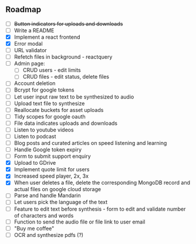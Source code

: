 ## Roadmap

- [ ] ~~Button indicators for uploads and downloads~~
- [ ] Write a README
- [x] Implement a react frontend
- [x] Error modal
- [ ] URL validator
- [ ] Refetch files in background - reactquery
- [ ] Admin page:
  - [ ] CRUD users - edit limits
  - [ ] CRUD files - edit status, delete files
- [ ] Account deletion
- [ ] Bcrypt for google tokens
- [ ] Let user input raw text to be synthesized to audio
- [ ] Upload text file to synthesize
- [ ] Reallocate buckets for asset uploads
- [ ] Tidy scopes for google oauth
- [ ] File data indicates uploads and downloads
- [ ] Listen to youtube videos
- [ ] Listen to podcast
- [ ] Blog posts and curated articles on speed listening and learning
- [ ] Handle Google token expiry
- [ ] Form to submit support enquiry
- [x] Upload to GDrive
- [x] Implement quote limit for users
- [x] Increased speed player, 2x, 3x
- [x] When user deletes a file, delete the corresponding MongoDB record and actual files on google cloud storage
- [ ] Parse and handle Mandarin
- [ ] Let users pick the language of the text
- [ ] Feature to edit text before synthesis - form to edit and validate number of characters and words
- [ ] Function to send the audio file or file link to user email
- [ ] "Buy me coffee"
- [ ] OCR and synthesize pdfs (?)
